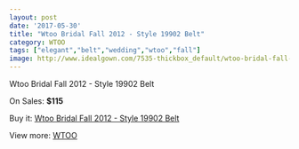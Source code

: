 ```yaml
---
layout: post
date: '2017-05-30'
title: "Wtoo Bridal Fall 2012 - Style 19902 Belt"
category: WTOO
tags: ["elegant","belt","wedding","wtoo","fall"]
image: http://www.idealgown.com/7535-thickbox_default/wtoo-bridal-fall-2012-style-19902-belt.jpg
---
```

Wtoo Bridal Fall 2012 - Style 19902 Belt

On Sales: **$115**
<a href="https://www.idealgown.com/en/wtoo/3190-wtoo-bridal-fall-2012-style-19902-belt.html"><amp-img layout="responsive" width="600" height="600" src="//www.idealgown.com/7535-thickbox_default/wtoo-bridal-fall-2012-style-19902-belt.jpg" alt="Wtoo Bridal Fall 2012 - Style 19902 Belt 0" /></a>

Buy it: [Wtoo Bridal Fall 2012 - Style 19902 Belt](https://www.idealgown.com/en/wtoo/3190-wtoo-bridal-fall-2012-style-19902-belt.html "Wtoo Bridal Fall 2012 - Style 19902 Belt")

View more: [WTOO](https://www.idealgown.com/en/39-wtoo "WTOO")